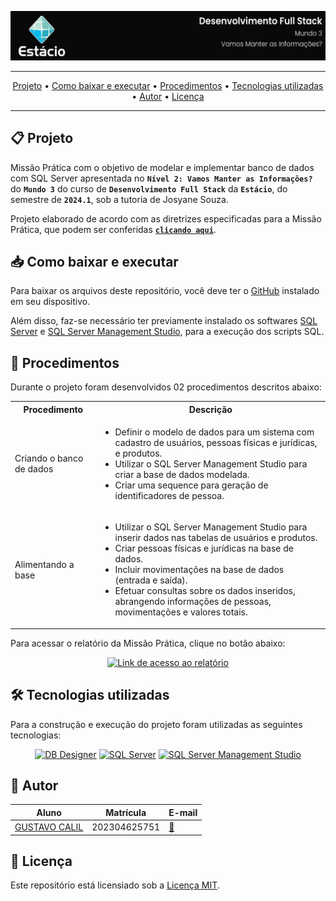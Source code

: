 ![Capa do projeto com logo da Estácio](./logo_m2.svg)

<div align="center">

---

[Projeto](#-projeto) • [Como baixar e executar](#-como-baixar-e-executar) • [Procedimentos](#-procedimentos) • [Tecnologias utilizadas](#-tecnologias-utilizadas) • [Autor](#-autor) • [Licença](#-licença)

---

</div>

## 📋 Projeto

Missão Prática com o objetivo de modelar e implementar banco de dados com SQL Server apresentada no **`Nível 2: Vamos Manter as Informações?`** do **`Mundo 3`** do curso de **`Desenvolvimento Full Stack`** da **`Estácio`**, do semestre de **`2024.1`**, sob a tutoria de Josyane Souza.

Projeto elaborado de acordo com as diretrizes especificadas para a Missão Prática, que podem ser conferidas [**`clicando aqui`**](https://sway.cloud.microsoft/s/LgKHUsnFtAiNx48i/embed).

## 📥 Como baixar e executar

Para baixar os arquivos deste repositório, você deve ter o [GitHub](https://github.com/) instalado em seu dispositivo.


Além disso, faz-se necessário ter previamente instalado os softwares [SQL Server](https://www.microsoft.com/pt-br/sql-server/sql-server-downloads) e [SQL Server Management Studio](https://learn.microsoft.com/en-us/sql/ssms/download-sql-server-management-studio-ssms?view=sql-server-ver16#download-ssms), para a execução dos scripts SQL.

## 🔗 Procedimentos

Durante o projeto foram desenvolvidos 02 procedimentos descritos abaixo:

<table>
  <tr>
    <th>Procedimento</th>
    <th>Descrição</th>
  </tr>
  <tr>
    <td>Criando o banco de dados</td>
    <td>
      <ul>
        <li>Definir o modelo de dados para um sistema com cadastro de usuários, pessoas físicas e jurídicas, e produtos.</li>
        <li>Utilizar o SQL Server Management Studio para criar a base de dados modelada.</li>
        <li>Criar uma sequence para geração de identificadores de pessoa.</li>
      </ul>
    </td>
  </tr>
  <tr>
    <td>Alimentando a base</td>
    <td>
      <ul>
        <li>Utilizar o SQL Server Management Studio para inserir dados nas tabelas de usuários e produtos.</li>
        <li>Criar pessoas físicas e jurídicas na base de dados.</li>
        <li>Incluir movimentações na base de dados (entrada e saída).</li>
        <li>Efetuar consultas sobre os dados inseridos, abrangendo informações de pessoas, movimentações e valores totais.</li>
      </ul>
    </td>
  </tr>
</table>

Para acessar o relatório da Missão Prática, clique no botão abaixo:

<div align="center">

[![Link de acesso ao relatório](https://img.shields.io/badge/-Acesse%20o%20relatório-000000?style=for-the-badge)](./Relatório%20da%20Missão%20PráticaM2.pdf)

</div>

## 🛠 Tecnologias utilizadas

Para a construção e execução do projeto foram utilizadas as seguintes tecnologias:

<div align="center">

[![DB Designer](https://img.shields.io/badge/-DB%20Designer-3c75e1?style=for-the-badge)](https://erd.dbdesigner.net/designer/) [![SQL Server](https://img.shields.io/badge/-SQL%20Server-2f2f2f?style=for-the-badge)](https://www.microsoft.com/pt-br/sql-server/sql-server-downloads) [![SQL Server Management Studio](https://img.shields.io/badge/-SQL%20Server%20Management%20Studio-2f2f2f?style=for-the-badge)](https://learn.microsoft.com/en-us/sql/ssms/download-sql-server-management-studio-ssms?view=sql-server-ver16#download-ssms)
</div>

## 👥 Autor

| Aluno                                                  | Matrícula    | E-mail                                      |
| ------------------------------------------------------ | ------------ | ------------------------------------------- |
| [GUSTAVO CALIL](https://github.com/gustavocalil-github) | 202304625751 | [📧](mailto:202304625751@alunos.estacio.br) |

## 📃 Licença

Este repositório está licensiado sob a [Licença MIT](./LICENSE).

<div align=center>

</div>
